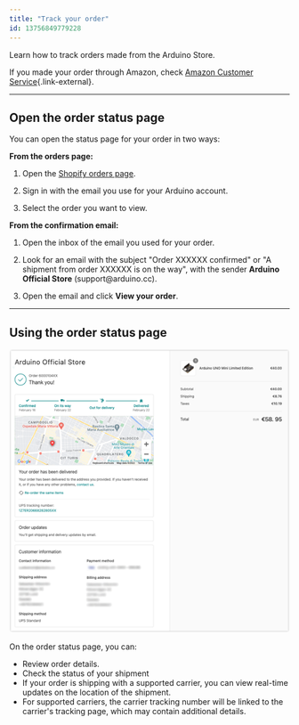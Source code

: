 ```yaml
---
title: "Track your order"
id: 13756849779228
---
```


Learn how to track orders made from the Arduino Store.

If you made your order through Amazon, check [Amazon Customer Service](https://www.amazon.com/gp/help/customer/display.html?nodeId=GENAFPTNLHV7ZACW){.link-external}.

---

## Open the order status page

You can open the status page for your order in two ways:

**From the orders page:**

1. Open the [Shopify orders page](https://shopify.com/43847352471/account/orders).

2. Sign in with the email you use for your Arduino account.

3. Select the order you want to view.

**From the confirmation email:**

1. Open the inbox of the email you used for your order.

2. Look for an email with the subject "Order XXXXXX confirmed" or "A shipment from order XXXXXX is on the way", with the sender **Arduino Official Store** (support@arduino<!-- no email-->.cc).

3. Open the email and click **View your order**.

---

## Using the order status page

![Order overview](img/order-overview_0.5.png)

On the order status page, you can:

* Review order details.
* Check the status of your shipment
* If your order is shipping with a supported carrier, you can view real-time updates on the location of the shipment.
* For supported carriers, the carrier tracking number will be linked to the carrier's tracking page, which may contain additional details.
